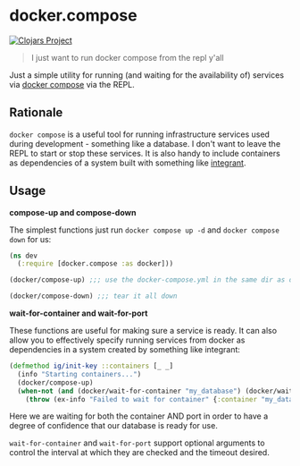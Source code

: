 # docker.compose

[![Clojars Project](https://img.shields.io/clojars/v/com.github.brianium/docker.compose.svg)](https://clojars.org/com.github.brianium/docker.compose)


> I just want to run docker compose from the repl y'all

Just a simple utility for running (and waiting for the availability of) services
via [docker compose](https://docs.docker.com/compose/) via the REPL.

## Rationale

`docker compose` is a useful tool for running infrastructure services used during development - something like a database. I don't want to leave the REPL to start or stop these services. It is also handy to include containers as dependencies of a system built with something like [integrant](https://github.com/weavejester/integrant).

## Usage

**compose-up and compose-down**

The simplest functions just run `docker compose up -d` and `docker compose down` for us:

```clojure
(ns dev
  (:require [docker.compose :as docker]))

(docker/compose-up) ;;; use the docker-compose.yml in the same dir as deps.edn

(docker/compose-down) ;;; tear it all down
```

**wait-for-container and wait-for-port**

These functions are useful for making sure a service is ready. It can also allow you to effectively
specify running services from docker as dependencies in a system created by something like integrant:

```clojure
(defmethod ig/init-key ::containers [_ _]
  (info "Starting containers...")
  (docker/compose-up)
  (when-not (and (docker/wait-for-container "my_database") (docker/wait-for-port 3360))
    (throw (ex-info "Failed to wait for container" {:container "my_database"}))))
```

Here we are waiting for both the container AND port in order to have a degree of confidence
that our database is ready for use.

`wait-for-container` and `wait-for-port` support optional arguments to control the interval at which they are checked and the timeout desired.
